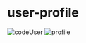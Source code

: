 # user-profile
![codeUser](https://user-images.githubusercontent.com/72755554/136773488-c6eef043-b7f5-48f7-9f75-6ea08cafc16c.jpg)
![profile](https://user-images.githubusercontent.com/72755554/136773495-b9c24541-d144-4ccf-8c4c-962191e71cfe.jpg)
